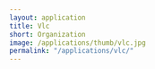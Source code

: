 ```yaml
---
layout: application
title: Vlc
short: Organization
image: /applications/thumb/vlc.jpg
permalink: "/applications/vlc/"
---
```


